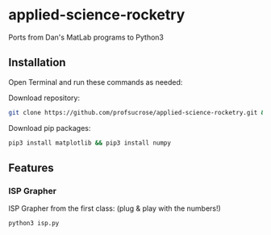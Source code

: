 # applied-science-rocketry
Ports from Dan's MatLab programs to Python3

## Installation
Open Terminal and run these commands as needed:

Download repository:
```bash
git clone https://github.com/profsucrose/applied-science-rocketry.git && cd applied-science-rocketry
```

Download pip packages:
```bash
pip3 install matplotlib && pip3 install numpy
```

## Features

### ISP Grapher
ISP Grapher from the first class: (plug & play with the numbers!)
```bash
python3 isp.py
```

